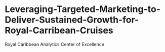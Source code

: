 # Leveraging-Targeted-Marketing-to-Deliver-Sustained-Growth-for-Royal-Carribean-Cruises
Royal Caribbean Analytics Center of  Excellence
